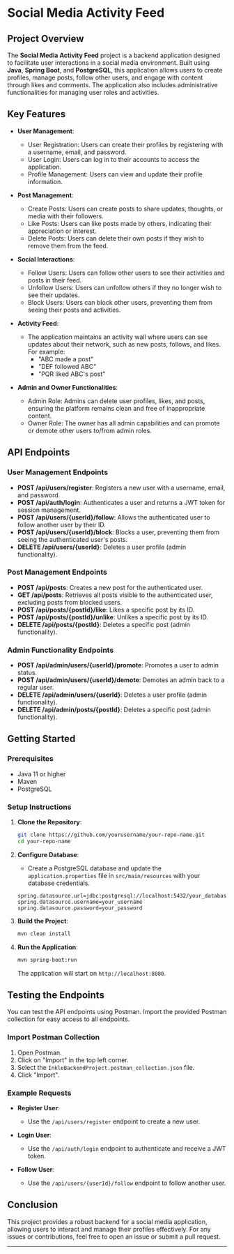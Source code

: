 # Social Media Activity Feed

## Project Overview

The **Social Media Activity Feed** project is a backend application designed to facilitate user interactions in a social media environment. Built using **Java**, **Spring Boot**, and **PostgreSQL**, this application allows users to create profiles, manage posts, follow other users, and engage with content through likes and comments. The application also includes administrative functionalities for managing user roles and activities.

## Key Features

- **User Management**:
  - User Registration: Users can create their profiles by registering with a username, email, and password.
  - User Login: Users can log in to their accounts to access the application.
  - Profile Management: Users can view and update their profile information.

- **Post Management**:
  - Create Posts: Users can create posts to share updates, thoughts, or media with their followers.
  - Like Posts: Users can like posts made by others, indicating their appreciation or interest.
  - Delete Posts: Users can delete their own posts if they wish to remove them from the feed.

- **Social Interactions**:
  - Follow Users: Users can follow other users to see their activities and posts in their feed.
  - Unfollow Users: Users can unfollow others if they no longer wish to see their updates.
  - Block Users: Users can block other users, preventing them from seeing their posts and activities.

- **Activity Feed**:
  - The application maintains an activity wall where users can see updates about their network, such as new posts, follows, and likes. For example:
    - "ABC made a post"
    - "DEF followed ABC"
    - "PQR liked ABC's post"

- **Admin and Owner Functionalities**:
  - Admin Role: Admins can delete user profiles, likes, and posts, ensuring the platform remains clean and free of inappropriate content.
  - Owner Role: The owner has all admin capabilities and can promote or demote other users to/from admin roles.

## API Endpoints

### User Management Endpoints

- **POST /api/users/register**: Registers a new user with a username, email, and password.
- **POST /api/auth/login**: Authenticates a user and returns a JWT token for session management.
- **POST /api/users/{userId}/follow**: Allows the authenticated user to follow another user by their ID.
- **POST /api/users/{userId}/block**: Blocks a user, preventing them from seeing the authenticated user's posts.
- **DELETE /api/users/{userId}**: Deletes a user profile (admin functionality).

### Post Management Endpoints

- **POST /api/posts**: Creates a new post for the authenticated user.
- **GET /api/posts**: Retrieves all posts visible to the authenticated user, excluding posts from blocked users.
- **POST /api/posts/{postId}/like**: Likes a specific post by its ID.
- **POST /api/posts/{postId}/unlike**: Unlikes a specific post by its ID.
- **DELETE /api/posts/{postId}**: Deletes a specific post (admin functionality).

### Admin Functionality Endpoints

- **POST /api/admin/users/{userId}/promote**: Promotes a user to admin status.
- **POST /api/admin/users/{userId}/demote**: Demotes an admin back to a regular user.
- **DELETE /api/admin/users/{userId}**: Deletes a user profile (admin functionality).
- **DELETE /api/admin/posts/{postId}**: Deletes a specific post (admin functionality).

## Getting Started

### Prerequisites

- Java 11 or higher
- Maven
- PostgreSQL

### Setup Instructions

1. **Clone the Repository**:
   ```bash
   git clone https://github.com/yourusername/your-repo-name.git
   cd your-repo-name
   ```

2. **Configure Database**:
   - Create a PostgreSQL database and update the `application.properties` file in `src/main/resources` with your database credentials.

   ```properties
   spring.datasource.url=jdbc:postgresql://localhost:5432/your_database_name
   spring.datasource.username=your_username
   spring.datasource.password=your_password
   ```

3. **Build the Project**:
   ```bash
   mvn clean install
   ```

4. **Run the Application**:
   ```bash
   mvn spring-boot:run
   ```

   The application will start on `http://localhost:8080`.

## Testing the Endpoints

You can test the API endpoints using Postman. Import the provided Postman collection for easy access to all endpoints.

### Import Postman Collection

1. Open Postman.
2. Click on "Import" in the top left corner.
3. Select the `InkleBackendProject.postman_collection.json` file.
4. Click "Import".

### Example Requests

- **Register User**:
  - Use the `/api/users/register` endpoint to create a new user.
  
- **Login User**:
  - Use the `/api/auth/login` endpoint to authenticate and receive a JWT token.

- **Follow User**:
  - Use the `/api/users/{userId}/follow` endpoint to follow another user.

## Conclusion

This project provides a robust backend for a social media application, allowing users to interact and manage their profiles effectively. For any issues or contributions, feel free to open an issue or submit a pull request.

---